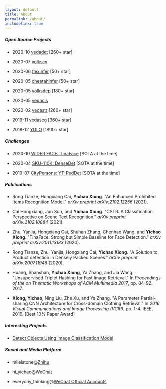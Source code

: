 ```yaml
---
layout: default
title: About
permalink: /about/
includelink: true
---
```


##### Open Source Projects

- 2020-10 [vedadet](https://github.com/Media-Smart/vedadet) [260+ star]

- 2020-07 [volkscv](https://github.com/Media-Smart/volkscv)

- 2020-06 [flexinfer](https://github.com/Media-Smart/flexinfer) [50+ star]

- 2020-05 [cheetahinfer](https://github.com/Media-Smart/cheetahinfer) [50+ star]

- 2020-05 [volksdep](https://github.com/Media-Smart/volksdep) [180+ star]

- 2020-05 [vedacls](https://github.com/Media-Smart/vedacls)

- 2020-02 [vedastr](https://github.com/Media-Smart/vedastr) [260+ star]

- 2019-11 [vedaseg](https://github.com/Media-Smart/vedaseg) [360+ star]

- 2018-12 [YOLO](https://github.com/Tencent/ObjectDetection-OneStageDet) [1800+ star]

##### Challenges

- 2020-10 [WIDER FACE: TinaFace](https://github.com/Media-Smart/vedadet/tree/main/configs/trainval/tinaface) [SOTA at the time]

- 2020-04 [SKU-110K: DenseDet](https://github.com/Media-Smart/SKU110K-DenseDet) [SOTA at the time]

- 2019-07 [CityPersons: YT-PedDet](https://github.com/cvgroup-njust/CityPersons) [SOTA at the time]

##### Publications

- Rong Tianze, Hongxiang Cai, **Yichao Xiong**. "An Enhanced Prohibited Items Recognition Model." *arXiv preprint arXiv:2102.12256* (2021).

- Cai Hongxiang, Jun Sun, and **Yichao Xiong**. "CSTR: A Classification Perspective on Scene Text Recognition." *arXiv preprint arXiv:2102.10884* (2021).

- Zhu, Yanjia, Hongxiang Cai, Shuhan Zhang, Chenhao Wang, and **Yichao Xiong**. "TinaFace: Strong but Simple Baseline for Face Detection." *arXiv preprint arXiv:2011.13183* (2020).

- Rong Tianze, Zhu, Yanjia, Hongxiang Cai, **Yichao Xiong**. "A Solution to Product detection in Densely Packed Scenes." *arXiv preprint arXiv:2007.11946* (2020).

- Huang, Shanshan, **Yichao Xiong**, Ya Zhang, and Jia Wang. "Unsupervised Triplet Hashing for Fast Image Retrieval." In *Proceedings of the on Thematic Workshops of ACM Multimedia 2017*, pp. 84-92. 2017.

- **Xiong, Yichao**, Ning Liu, Zhe Xu, and Ya Zhang. "A Parameter Partial-sharing CNN Architecture for Cross-domain Clothing Retrieval." In *2016 Visual Communications and Image Processing (VCIP)*, pp. 1-4. IEEE, 2016. [Best 10% Paper Award]

##### Interesting Projects

- [Detect Objects Using Image Classification Model](https://github.com/Media-Smart/cls2det)

##### Social and Media Platform

- mileistone@[Zhihu](https://zhihu.com)

- hi_yichao@[WeChat](https://weixin.qq.com/)

- everyday_thinking@[WeChat Official Accounts](https://weixin.qq.com/)
